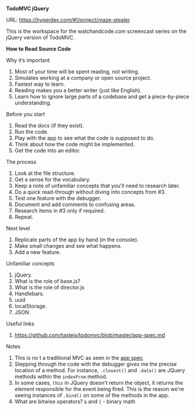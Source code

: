 **TodoMVC jQuery**

URL: https://hyperdev.com/#!/project/maze-stealer

This is the workspace for the watchandcode.com
screencast series on the jQuery version of TodoMVC.

**How to Read Source Code**

Why it’s important

1. Most of your time will be spent reading, not writing.
2. Simulates working at a company or open source project.
3. Fastest way to learn.
4. Reading makes you a better writer (just like English).
5. Learn how to ignore large parts of a codebase and get a piece-by-piece understanding.

Before you start

1. Read the docs (if they exist).
2. Run the code.
3. Play with the app to see what the code is supposed to do.
4. Think about how the code might be implemented.
5. Get the code into an editor.

The process

1. Look at the file structure.
2. Get a sense for the vocabulary.
3. Keep a note of unfamiliar concepts that you'll need to research later.
4. Do a quick read-through without diving into concepts from #3.
5. Test one feature with the debugger.
6. Document and add comments to confusing areas.
7. Research items in #3 only if required.
8. Repeat.

Next level

1. Replicate parts of the app by hand (in the console).
2. Make small changes and see what happens.
3. Add a new feature.

Unfamiliar concepts

1. jQuery.
2. What is the role of base.js?
3. What is the role of director.js
4. Handlebars.
5. uuid
6. localStorage.
7. JSON.

Useful links

1. https://github.com/tastejs/todomvc/blob/master/app-spec.md

Notes

1. This is no t a traditional MVC as seen in the [app spec](https://github.com/gordonmzhu/todomvc/blob/master/app-spec.md)
2. Stepping through the code with the debugger gives me the precise location of a method. For instance, `.closest()` and `.data()` are JQuery methods within the `indexFrom` method.
3. In some cases, `this` in JQuery doesn't return the object, it returns the element responsible for the event being fired. This is the reason we're seeing instances of `.bind()` on some of the methods in the app.
4. What are bitwise operators? `&` and `|` - binary math